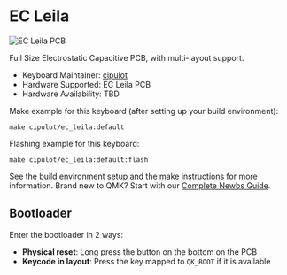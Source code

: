 # EC Leila

![EC Leila PCB]()

Full Size Electrostatic Capacitive PCB, with multi-layout support.

* Keyboard Maintainer: [cipulot](https://github.com/cipulot)
* Hardware Supported: EC Leila PCB
* Hardware Availability: TBD

Make example for this keyboard (after setting up your build environment):

    make cipulot/ec_leila:default

Flashing example for this keyboard:

    make cipulot/ec_leila:default:flash

See the [build environment setup](https://docs.qmk.fm/#/getting_started_build_tools) and the [make instructions](https://docs.qmk.fm/#/getting_started_make_guide) for more information. Brand new to QMK? Start with our [Complete Newbs Guide](https://docs.qmk.fm/#/newbs).

## Bootloader

Enter the bootloader in 2 ways:

* **Physical reset**: Long press the button on the bottom on the PCB
* **Keycode in layout**: Press the key mapped to `QK_BOOT` if it is available
